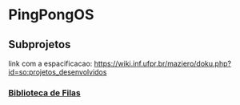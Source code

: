 # PingPongOS
## Subprojetos
link com a espacificacao: https://wiki.inf.ufpr.br/maziero/doku.php?id=so:projetos_desenvolvidos

### [Biblioteca de Filas](https://wiki.inf.ufpr.br/maziero/doku.php?id=so:biblioteca_de_filas)




